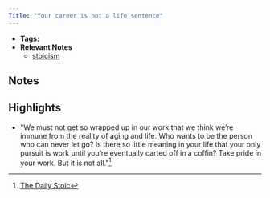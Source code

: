 ```yaml
---
Title: "Your career is not a life sentence"
---
```


- **Tags:**
- **Relevant Notes**
	- [stoicism](moc/stoicism.md)


## Notes

## Highlights
- "We must not get so wrapped up in our work that we think we’re immune from the reality of aging and life. Who wants to be the person who can never let go? Is there so little meaning in your life that your only pursuit is work until you’re eventually carted off in a coffin? Take pride in your work. But it is not all."[^1]
  
[^1]: [The Daily Stoic](notes/sources/books/the-daily-stoic.md)